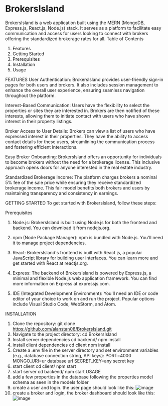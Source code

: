 # BrokersIsland
BrokersIsland is a web application built using the MERN (MongoDB, Express.js, React.js, Node.js) stack.  It serves as a platform to facilitate easy communication and access for users looking to connect with brokers offering the standardized brokerage rates for all.
Table of Contents
1. Features
2. Getting Started
3. Prerequisites
4. Installation
5. Usage

FEATURES
User Authentication: BrokersIsland provides user-friendly sign-in pages for both users and brokers. It also includes session management to enhance the overall user experience, ensuring seamless navigation throughout the platform.

Interest-Based Communication: Users have the flexibility to select the properties or sites they are interested in. Brokers are then notified of these interests, allowing them to initiate contact with users who have shown interest in their property listings.

Broker Access to User Details: Brokers can view a list of users who have expressed interest in their properties. They have the ability to access contact details for these users, streamlining the communication process and fostering efficient interactions.

Easy Broker Onboarding: BrokersIsland offers an opportunity for individuals to become brokers without the need for a brokerage license. This inclusive approach opens doors for anyone interested in the real estate industry.

Standardized Brokerage Income: The platform charges brokers a nominal 5% fee of the sale price while ensuring they receive standardized brokerage income. This fair model benefits both brokers and users by maintaining transparency and consistency in earnings.

GETTING STARTED
To get started with BrokersIsland, follow these steps:

Prerequisites
1. Node.js: BrokersIsland is built using Node.js for both the frontend and backend. You can download it from nodejs.org.

2. npm (Node Package Manager): npm is bundled with Node.js. You'll need it to manage project dependencies.

3. React: BrokersIsland's frontend is built with React.js, a popular JavaScript library for building user interfaces. You can learn more and get started with React at reactjs.org.

4. Express: The backend of BrokersIsland is powered by Express.js, a minimal and flexible Node.js web application framework. You can find more information on Express at expressjs.com.

5. IDE (Integrated Development Environment): You'll need an IDE or code editor of your choice to work on and run the project. Popular options include Visual Studio Code, WebStorm, and Atom.

INSTALLATION
1. Clone the repository:
  git clone https://github.com/alanstan08/BrokersIsland.git
2. Navigate to the project directory:
  cd BrokersIsland
3. Install server dependencies
  cd backend/
  npm install
4. install client dependencies
  cd client
  npm install
5. Create a .env file in the server directory and set environment variables (e.g., database connection string, API keys):
  PORT=4000
  MONGO_URI=ur database url
  SECRET_KEY=any secret key
6. start client
   cd client/
   npm start
7. start server
   cd backend/
   npm start
USAGE
1. add a few properties in the database following the properties model schema as seen in the models folder
2. create a user and login. the user page should look like this: 
![image](https://github.com/alanstan08/BrokersIsland/assets/67495993/40ed4b9d-2291-4726-a357-ec1fab36c692)
3. create a broker and login, the broker dashboard should look like this: 
![image](https://github.com/alanstan08/BrokersIsland/assets/67495993/762dcc39-f871-4ce6-82b1-2764d12b9eef)

 


